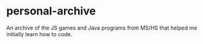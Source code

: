 # personal-archive
An archive of the JS games and Java programs from MS/HS that helped me initially learn how to code.
